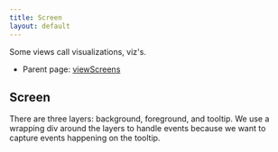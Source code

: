 ```yaml
---
title: Screen
layout: default
---
```


Some views call visualizations, viz's.

* Parent page: [viewScreens](viewScreens.md)

## Screen

There are three layers: background, foreground, and tooltip. We use a wrapping div around the layers to handle events because we want to capture events happening on the tooltip.
